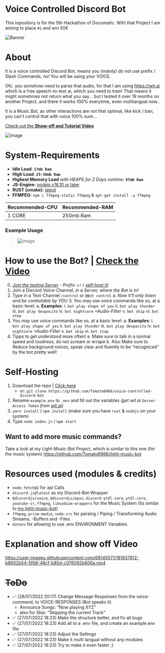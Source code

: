 # Voice Controlled Discord Bot

This repository is for the 5th Hackathon of Documatic.
With that Project I am aiming to place `#1` and win 50€

![Banner](https://imgur.com/ZCuO0KT.gif)

# About

It is a voice controlled Discord Bot, means you (mainly) do not use prefix / Slash Commands, no! You will be using your VOICE.

Ofc. you somehow need to parse that audio, for that I am using https://wit.ai which is a free speech-to-text ai, which you need to train!
That means it might sometimes not return what you say... but I tested it over 19 months on another Project, and there it works 100% everytime, even multilangual now..

It is a Music Bot, as other interactions are not that optimal, like kick / ban, you can't control that with voice 100% sure...

[Check out the **Show-off and Tutorial Video**](https://github.com/Tomato6966/voice-controlled-discord-bot/blob/main/README.md#explanation-and-show-off-video)

![image](https://user-images.githubusercontent.com/68145571/182658779-1638aed0-10e3-4c23-b95d-1f7e36d8fc82.png)

# System-Requirements

- **Idle Load**: **`17mb Ram`**
- **High Load**: **`25-30mb Ram`**
- **Highest Memory Load** _with HEAPS for 2 Days runtime_: **`97mb Ram`**
- **JS-Engine:** [nodejs v16.10 or later](https://nodejs.org)
- **RUST (cmake):** [latest](https://www.rust-lang.org/tools/install)
- **FFMPEG:** `npm i ffmpeg-static ffmpeg` & `apt-get install -y ffmpeg`

| Recommended-CPU | Recommended-RAM |
| --------------- | --------------- |
| 1 CORE          | 250mb Ram       |

### Example Usage

> ![image](https://user-images.githubusercontent.com/68145571/182658298-f079f132-29ad-4259-8328-d9c1ebfad280.png)

# How to use the Bot? | [Check the Video](https://github.com/Tomato6966/voice-controlled-discord-bot/blob/main/README.md#explanation-and-show-off-video)

0.  _[Join the testing Server](https://discord.gg/TWRJH6ACvR) - Prefix: `v!`_ / [self-host it!](https://github.com/Tomato6966/voice-controlled-discord-bot/blob/main/README.md#self-hosting)
1.  Join a Discord Voice-Channel, _in a Server, where the Bot is in!_
2.  Type in a Text-Channel `/control` or `@Bot control`
    a. _Now it'll only listen and be controlable by YOU_ 3. You may use voice commands like so, at a basic level:
    a. **Examples**:
    i. `bot play shape of you`
    ii. `bot play thunder`
    iii. `bot play despacito`
    iv. `bot nightcore` _=Audio-Filter_
    v. `bot skip`
    vi. `bot stop`
3.  You may use voice commands like so, at a basic level:
    a. **Examples**:
    i. `bot play shape of you`
    ii. `bot play thunder`
    iii. `bot play despacito`
    iv. `bot nightcore` _=Audio-Filter_
    v. `bot skip`
    vi. `bot stop`
4.  Tipps to get understood more often!
    a. Make sure to talk in a normal speed and loudness, do not scream or errape
    b. Also Make sure to Reduce background noices, speak clear and fluently to be "recogniced" by the bot pretty well!

# Self-Hosting

1. Download the repo | [Click-here](https://github.com/Tomato6966/voice-controlled-discord-bot/archive/refs/heads/main.zip)
   - or: `git clone https://github.com/Tomato6966/voice-controlled-discord-bot`
2. Rename `example.env` to `.env` and fill out the variables _(get wit.ai `Server Access Token` from [wit.ai](https://wit.ai))_
3. `yarn install` / `npm install` (make sure you have `rust` & `nodejs` on your system)
4. Type `node index.js` / `npm start`

## Want to add more music commands?

Take a look at my Light-Music-Bot Project, which is similar to this one (for the music system) https://github.com/Tomato6966/light-music-bot

# Resources used (modules & credits)

- `node-fetch@2` for api Calls
- `discord.js@latest` as my Discord-Bot-Wrapper
- `@discordjs/voice`, `@discordjs/opus`, `discord-ytdl-core`, `ytdl-core`, `youtube-sr`, `ffmpeg`, `libsodium-wrappers` for the Music System (Its similar to [my light-music-bot](https://github.com/Tomato6966/light-music-bot))
- `ffmpeg`, `prism-media`, `node-crc` for parsing / Piping / Transforming Audio Streams, -Buffers and -Files.
- `dotenv` for allowing to use .env ENVIRONMENT Variables

# Explanation and show off Video

https://user-images.githubusercontent.com/68145571/181937812-b8602b54-5f68-48cf-b85d-c076092b606a.mp4

# ~~ToDo~~

- ✅ (28/07/2022 20:17) Change Message Responses from the voice-command, to VOICE-RESPONSES (Bot speaks it)
  - Announce Songs: "Now playing XYZ"
  - also for Skip: "Skipping the current Track"
- ✅ (27/07/2022 18:23) Make the structure better, and fix all bugs
- ✅ (27/07/2022 18:23) Add all to a .env file, and create an example.env file
- ✅ (27/07/2022 18:23) Adjust the Settings
- ✅ (27/07/2022 18:23) Make it multi langual without any modules
- ✅ (27/07/2022 18:23) Try to make it even faster ;)

